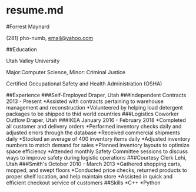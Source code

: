 # resume.md
#Forrest Maynard

(281) pho-numb, email@yahoo.com

##Education

Utah Valley University

Major:Computer Science, Minor: Criminal Justice

Certified Occupational Safety and Health Administration (OSHA)

##Experience
###Self-Employed
Draper, Utah
###Independent Contracts
2013 - Present
*Assisted with contracts pertaining to warehouse management and reconstruction
*Volunteered by helping load detergent packages to be shipped to thid world countries
###Logistics Coworker Outflow
Draper, Utah
###IKEA
January 2016 - February 2018
*Completed all customer and delivery orders
*Performed inventory checks daily and adjusted errors through the database
*Received commercial shipments daily
*Stocked an average of 400 inventory items daily
*Adjusted inventory numbers to match demand for sales
*Planned inventory layouts to optimize space efficiency
*Attended monthly Safety Committee sessions to discuss ways to improve safety during logistic operations
###Courtesy Clerk
Lehi, Utah
###Smith's
October 2010 - March 2013
*Gathered shopping carts, mopped, and swept floors
*Conducted price checks, returned products to proper shelf location, and help maintain store
*Assisted in quick and efficient checkout service of customers
##Skills
*C++
*Python
